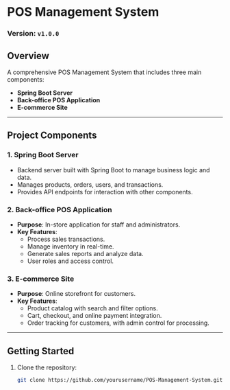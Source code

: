 # POS Management System

### Version: `v1.0.0`

## Overview
A comprehensive POS Management System that includes three main components:
- **Spring Boot Server**
- **Back-office POS Application**
- **E-commerce Site**

---

## Project Components

### 1. Spring Boot Server
- Backend server built with Spring Boot to manage business logic and data.
- Manages products, orders, users, and transactions.
- Provides API endpoints for interaction with other components.

### 2. Back-office POS Application
- **Purpose**: In-store application for staff and administrators.
- **Key Features**:
  - Process sales transactions.
  - Manage inventory in real-time.
  - Generate sales reports and analyze data.
  - User roles and access control.

### 3. E-commerce Site
- **Purpose**: Online storefront for customers.
- **Key Features**:
  - Product catalog with search and filter options.
  - Cart, checkout, and online payment integration.
  - Order tracking for customers, with admin control for processing.

---

## Getting Started
1. Clone the repository:
   ```bash
   git clone https://github.com/yourusername/POS-Management-System.git

